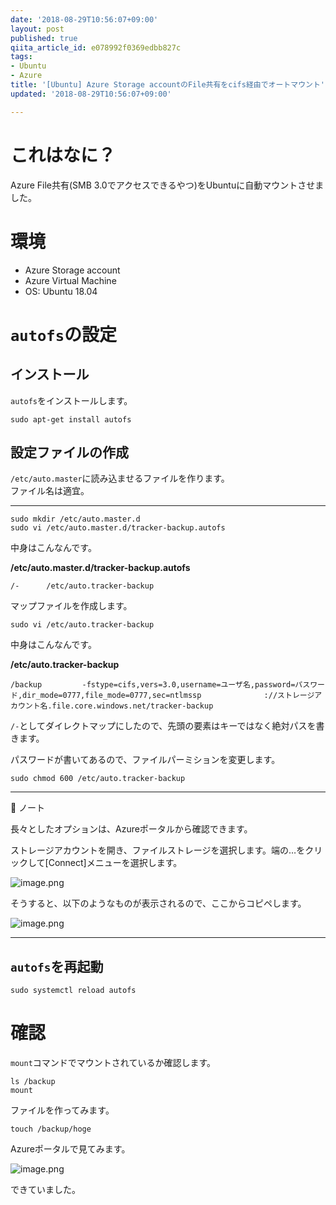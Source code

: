 ```yaml
---
date: '2018-08-29T10:56:07+09:00'
layout: post
published: true
qiita_article_id: e078992f0369edbb827c
tags:
- Ubuntu
- Azure
title: '[Ubuntu] Azure Storage accountのFile共有をcifs経由でオートマウント'
updated: '2018-08-29T10:56:07+09:00'

---
```

# これはなに？  
  
Azure File共有(SMB 3.0でアクセスできるやつ)をUbuntuに自動マウントさせました。  
  
# 環境  
  
- Azure Storage account  
- Azure Virtual Machine  
- OS: Ubuntu 18.04  
  
# `autofs`の設定  
  
## インストール  
  
`autofs`をインストールします。  
  
```shell-session
sudo apt-get install autofs
```  
  
## 設定ファイルの作成  
  
`/etc/auto.master`に読み込ませるファイルを作ります。  
ファイル名は適宜。  
  
****  
```shell-session:
sudo mkdir /etc/auto.master.d
sudo vi /etc/auto.master.d/tracker-backup.autofs
```  
  
中身はこんなんです。  
  
**/etc/auto.master.d/tracker-backup.autofs**  
```text:/etc/auto.master.d/tracker-backup.autofs
/-      /etc/auto.tracker-backup
```  
  
マップファイルを作成します。  
  
```shell-session
sudo vi /etc/auto.tracker-backup
```  
  
中身はこんなんです。  
  
**/etc/auto.tracker-backup**  
```text:/etc/auto.tracker-backup
/backup         -fstype=cifs,vers=3.0,username=ユーザ名,password=パスワード,dir_mode=0777,file_mode=0777,sec=ntlmssp              ://ストレージアカウント名.file.core.windows.net/tracker-backup
```  
  
`/-`としてダイレクトマップにしたので、先頭の要素はキーではなく絶対パスを書きます。  
  
パスワードが書いてあるので、ファイルパーミションを変更します。  
  
```
sudo chmod 600 /etc/auto.tracker-backup
```  
  
  
----  
  
:notebook_with_decorative_cover: ノート  
  
長々としたオプションは、Azureポータルから確認できます。  
  
ストレージアカウントを開き、ファイルストレージを選択します。端の…をクリックして[Connect]メニューを選択します。  
  
![image.png](/assets/images/8b41098f-ef00-0b9a-eeba-d684e578bdd2.png)  
  
そうすると、以下のようなものが表示されるので、ここからコピペします。  
  
  
![image.png](/assets/images/c1fe534f-efec-7347-9521-c65442aaaeb3.png)  
  
----  
  
  
## `autofs`を再起動  
  
```shell-session
sudo systemctl reload autofs
```  
  
  
# 確認  
  
`mount`コマンドでマウントされているか確認します。  
  
```shell-session
ls /backup
mount
```  
  
ファイルを作ってみます。  
  
```
touch /backup/hoge
```  
  
Azureポータルで見てみます。  
  
![image.png](/assets/images/a253224f-0f7f-4997-3f0e-d441ffe888bb.png)  
  
できていました。  
